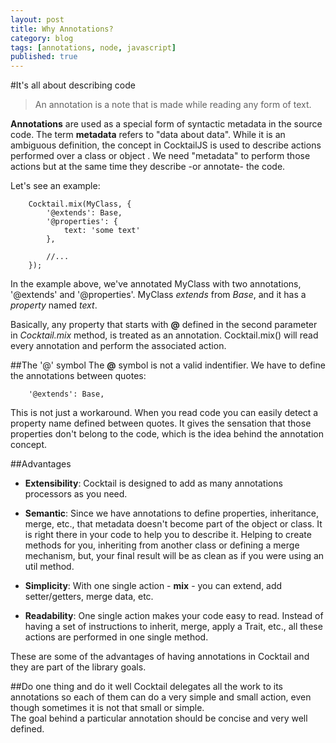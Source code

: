 ```yaml
---
layout: post
title: Why Annotations?
category: blog
tags: [annotations, node, javascript]
published: true
---
```


#It's all about describing code

> An annotation is a note that is made while reading any form of text.

**Annotations** are used as a special form of syntactic metadata in the source code. 
The term **metadata** refers to "data about data". While it is an ambiguous definition, the concept in CocktailJS is 
used to describe actions performed over a class or object . We need "metadata" to perform those actions but at the same time they
describe -or annotate- the code. 

<!--break-->

Let's see an example:

        Cocktail.mix(MyClass, {
            '@extends': Base,
            '@properties': {
                text: 'some text'
            },

            //...
        });

In the example above, we've annotated MyClass with two annotations, '@extends' and '@properties'. MyClass _extends_ from _Base_,
and it has a _property_ named _text_.

Basically, any property that starts with **@** defined in the second parameter in _Cocktail.mix_ method, is treated as an annotation.
Cocktail.mix() will read every annotation and perform the associated action.

##The '@' symbol
The **@** symbol is not a valid indentifier. We have to define the annotations between quotes:

        '@extends': Base,

This is not just a workaround. When you read code you can easily detect a property name defined between quotes. It gives 
the sensation that those properties don't belong to the code, which is the idea behind the annotation concept.

##Advantages 

- **Extensibility**: Cocktail is designed to add as many annotations processors as you need.

- **Semantic**: Since we have annotations to define properties, inheritance, merge, etc., that metadata doesn't become part of the object or class. 
It is right there in your code to help you to describe it. Helping to create methods for you, inheriting from another class or defining a merge mechanism, but,
your final result will be as clean as if you were using an util method.

- **Simplicity**: With one single action - **mix** - you can extend, add setter/getters, merge data, etc.

- **Readability**: One single action makes your code easy to read. Instead of having a set of instructions to inherit, merge, apply a Trait, etc.,
all these actions are performed in one single method.

These are some of the advantages of having annotations in Cocktail and they are part of the library goals.

##Do one thing and do it well
Cocktail delegates all the work to its annotations so each of them can do a very simple and small action, even though sometimes it is not that small or simple.  
The goal behind a particular annotation should be concise and very well defined.

